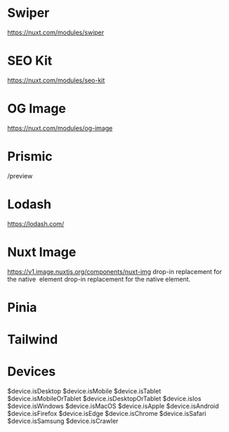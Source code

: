 # Swiper
https://nuxt.com/modules/swiper


# SEO Kit
https://nuxt.com/modules/seo-kit
<script lang="ts" setup>
useSeoMeta({
  title: 'Home',
  description: 'Welcome to my website',
  // reactive example
  ogImage: () => someData.value?.image
})
</script>


# OG Image
https://nuxt.com/modules/og-image


# Prismic
/preview
<script async defer src="https://static.cdn.prismic.io/prismic.js?new=true&repo=norbergfestival-2023"></script>


# Lodash
https://lodash.com/
<script setup>
  const text = useToUpper("it works!");
</script>


# Nuxt Image
https://v1.image.nuxtjs.org/components/nuxt-img
<nuxt-img> drop-in replacement for the native <img> element
<nuxt-picture> drop-in replacement for the native <picture> element.


# Pinia


# Tailwind


# Devices
$device.isDesktop
$device.isMobile
$device.isTablet
$device.isMobileOrTablet
$device.isDesktopOrTablet
$device.isIos
$device.isWindows
$device.isMacOS
$device.isApple
$device.isAndroid
$device.isFirefox
$device.isEdge
$device.isChrome
$device.isSafari
$device.isSamsung
$device.isCrawler

<script setup>
const { isMobile } = useDevice();
</script>

<template>
  <section>
    <div v-if="$device.isDesktop">
      Desktop
